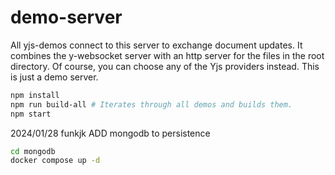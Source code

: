 # demo-server

All yjs-demos connect to this server to exchange document updates. It combines the y-websocket server with an http server for the files in the root directory. Of course, you can choose any of the Yjs providers instead. This is just a demo server.

```sh
npm install
npm run build-all # Iterates through all demos and builds them.
npm start
```


2024/01/28 funkjk
ADD mongodb to persistence


```sh
cd mongodb
docker compose up -d
```
